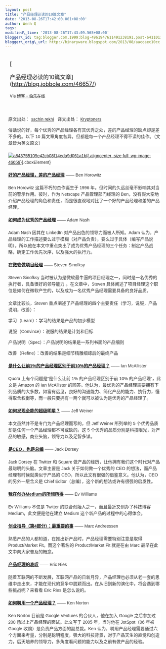 ```yaml
--- 
layout: post 
title: "产品经理必读的10篇文章" 
date: '2013-08-26T17:42:00.001+08:00' 
author: Wenh Q
tags:
modified\_time: '2013-08-26T17:43:09.565+08:00' 
blogger\_id: tag:blogger.com,1999:blog-4961947611491238191.post-6411011380666140324
blogger\_orig\_url: http://binaryware.blogspot.com/2013/08/aaccaec10cc.html
---
```

<div style="margin: 10px; padding: 5px;">

<div style="font-size: 18px;">

[

产品经理必读的10篇文章](http://blog.jobbole.com/46657/)

</div>

<div style="font-size: 13px;">

Via [博客 - 伯乐在线](http://blog.jobbole.com/)

</div>

</div>

<div style="font-size: 13px; padding: 15px 0 10px 10px;">

<span
style="background-color: white; color: #333333; font-family: Arial, sans-serif; font-size: 14px; line-height: 21px;">原文出处： </span>[sachin
rekhi](http://www.sachinrekhi.com/blog/2013/02/11/top-10-posts-on-product-management-from-the-industrys-best)<span
style="background-color: white; color: #333333; font-family: Arial, sans-serif; font-size: 14px; line-height: 21px;">   译文出处： </span>[Kryptoners](http://www.36kr.com/p/205596.html)



<div
style="background-color: white; border: 0px; color: #333333; font-family: Arial, sans-serif; font-size: 14px; line-height: 21px; margin-bottom: 20px; padding: 0px;">

俗话说的好，每个优秀的产品经理各有其优秀之处，差的产品经理的缺点却是差不多的。以下
10
篇文章角度各异，但都是每一个产品经理不得不读的佳作。（文章皆为英文原文）

</div>

<div
style="background-color: white; border: 0px; color: #333333; font-family: Arial, sans-serif; font-size: 14px; line-height: 21px; margin-bottom: 20px; padding: 0px;">

[![a843755109e42cb08f14eda9d061a1bf](http://cdn2.jobbole.com/2013/08/a843755109e42cb08f14eda9d061a1bf.jpg){.aligncenter
.size-full
.wp-image-46659}](http://cdn2.jobbole.com/2013/08/a843755109e42cb08f14eda9d061a1bf.jpg "产品经理必读的10篇文章"){.cboxElement}

</div>

<div
style="background-color: white; border: 0px; color: #333333; font-family: Arial, sans-serif; font-size: 14px; line-height: 21px; margin-bottom: 20px; padding: 0px;">

[**好的产品经理，差的产品经理**](http://www.stanford.edu/class/e140/e140a/handouts/ProductMgmt.txt) ——
Ben Horowitz

</div>

<div
style="background-color: white; border: 0px; color: #333333; font-family: Arial, sans-serif; font-size: 14px; line-height: 21px; margin-bottom: 20px; padding: 0px;">

Ben Horowitz 这篇不朽的杰作诞生于 1996
年，但时间的久远丝毫不影响其对当前的警示作用。彼时，作为 Netscape
产品管理部门经理的
Ben，没有假大空地介绍产品经理的角色和责任，而是很直观地对比了一个好的产品经理和差的产品经理。

</div>

<div
style="background-color: white; border: 0px; color: #333333; font-family: Arial, sans-serif; font-size: 14px; line-height: 21px; margin-bottom: 20px; padding: 0px;">

**[如何成为优秀的产品经理](http://blog.adamnash.com/2011/12/16/be-a-great-product-leader/)** ——
Adam Nash

</div>

<div
style="background-color: white; border: 0px; color: #333333; font-family: Arial, sans-serif; font-size: 14px; line-height: 21px; margin-bottom: 20px; padding: 0px;">

Adam Nash 因其在 LinkedIn 对产品出色的领导力而被人所知。Adam
认为，产品经理的工作描述要么过于模糊（对产品负责），要么过于具体（编写产品说明），所以他在本文中重点突出了成为优秀产品经理的三个任务：制定产品战略，确定工作优先次序，以及强大的执行力。

</div>

<div
style="background-color: white; border: 0px; color: #333333; font-family: Arial, sans-serif; font-size: 14px; line-height: 21px; margin-bottom: 20px; padding: 0px;">

**[在微软做项目经理](http://blogs.msdn.com/b/techtalk/archive/2005/12/16/504872.aspx)** ——
Steven Sinofksy

</div>

<div
style="background-color: white; border: 0px; color: #333333; font-family: Arial, sans-serif; font-size: 14px; line-height: 21px; margin-bottom: 20px; padding: 0px;">

Steven Sinofksy
当时被认为是微软最牛逼的项目经理之一，同时是一名优秀的执行者，具备很好的领导能力
。在文章中，Steven
具体阐述了项目经理这个职位是如何在微软产生的，以及成为一名优秀产品经理需要具备的良好品质。

</div>

<div
style="background-color: white; border: 0px; color: #333333; font-family: Arial, sans-serif; font-size: 14px; line-height: 21px; margin-bottom: 20px; padding: 0px;">

文章比较长，Steven
重点阐述了产品经理的四个主要责任（学习，说服，产品说明，改善）：

学习（Learn）：学习的结果是产品的初步模型

说服（Convince）：说服的结果是计划和目标

产品说明（Spec）：产品说明的结果是一系列书面的产品细则

改善（Refine）：改善的结果是细节精雕细琢后的最终产品

</div>

<div
style="background-color: white; border: 0px; color: #333333; font-family: Arial, sans-serif; font-size: 14px; line-height: 21px; margin-bottom: 20px; padding: 0px;">

**[是什么让前1%的产品经理区别于前10%的产品经理？](http://www.quora.com/Product-Management/What-distinguishes-the-top-1-of-product-managers-from-the-top-10/answer/Ian-McAllister?srid=3wR&st=ns)** ——
Ian McAllister

</div>

<div
style="background-color: white; border: 0px; color: #333333; font-family: Arial, sans-serif; font-size: 14px; line-height: 21px; margin-bottom: 20px; padding: 0px;">

Quora 上有个问题是“是什么让前 1% 的产品经理区别于前 10%
的产品经理”，此文是 Amazon 的 Ian McAllister
的回答。他认为，最优秀的产品经理需要拥有下列品质的大多数，如富有远见，良好的沟通能力、简化产品的能力、执行力，懂得取舍权衡等，而一般只要拥有一两个就可以被认为是优秀的产品经理了。

</div>

<div
style="background-color: white; border: 0px; color: #333333; font-family: Arial, sans-serif; font-size: 14px; line-height: 21px; margin-bottom: 20px; padding: 0px;">

**[如何发现全能的超级明星？](https://www.linkedin.com/today/post/article/20130121221644-22330283-how-to-spot-the-five-tool-superstar?trk=mp-reader-card)** ——
Jeff Weiner

</div>

<div
style="background-color: white; border: 0px; color: #333333; font-family: Arial, sans-serif; font-size: 14px; line-height: 21px; margin-bottom: 20px; padding: 0px;">

本文虽然并不是专门为产品经理而写的，但 Jeff Weiner 所列举的 5
个优秀品质却是任何一个产品经理都不可或缺的。这 5
个优秀的品质分别是科技眼光，对产品的敏感，商业头脑，领导力以及足智多谋。

</div>

<div
style="background-color: white; border: 0px; color: #333333; font-family: Arial, sans-serif; font-size: 14px; line-height: 21px; margin-bottom: 20px; padding: 0px;">

**[是CEO，也是总编](http://ecorner.stanford.edu/authorMaterialInfo.html?mid=2645)** ——
Jack Dorsey

</div>

<div
style="background-color: white; border: 0px; color: #333333; font-family: Arial, sans-serif; font-size: 14px; line-height: 21px; margin-bottom: 20px; padding: 0px;">

Jack Dorsey 在 Twitter 和 Square
做产品的经历，让他拥有我们这个时代对产品最聪明的头脑。文章主要是 Jack
关于如何做一个优秀的 CEO 的想法，而产品经理有时候就类似于产品的
CEO，所以此文有很强的借鉴意义。他认为，CEO 的另外一层含义是 Chief
Editor（总编），这个新的想法或许有很强的启发性。

</div>

<div
style="background-color: white; border: 0px; color: #333333; font-family: Arial, sans-serif; font-size: 14px; line-height: 21px; margin-bottom: 20px; padding: 0px;">

**[我在创办Medium的所想所得](https://medium.com/what-i-learned-building/4191574378)** ——
Ev Williams

</div>

<div
style="background-color: white; border: 0px; color: #333333; font-family: Arial, sans-serif; font-size: 14px; line-height: 21px; margin-bottom: 20px; padding: 0px;">

Ev Williams 不仅是 Twitter 的联合创始人之一，而且最近又创办了科技博客
Medium，此文便是他在建立 Medium 这个新产品的过程中的心得体会。

</div>

<div
style="background-color: white; border: 0px; color: #333333; font-family: Arial, sans-serif; font-size: 14px; line-height: 21px; margin-bottom: 20px; padding: 0px;">

**[创业指导（第4部分）：最重要的事](http://caps.fool.com/Blogs/the-pmarca-guide-to-startups/410455)** ——
Marc Andreessen

</div>

<div
style="background-color: white; border: 0px; color: #333333; font-family: Arial, sans-serif; font-size: 14px; line-height: 21px; margin-bottom: 20px; padding: 0px;">

熟悉产品的人都知道，在推出新产品时，产品经理需要特别注意是取得
Product/Market Fit。而这个著名的 Product/Market Fit 就是在由 Marc
最早在此文中向大家普及的概念。

</div>

<div
style="background-color: white; border: 0px; color: #333333; font-family: Arial, sans-serif; font-size: 14px; line-height: 21px; margin-bottom: 20px; padding: 0px;">

**[产品经理的哀叹](http://www.startuplessonslearned.com/2008/10/product-managers-lament.html)** ——
Eric Ries

</div>

<div
style="background-color: white; border: 0px; color: #333333; font-family: Arial, sans-serif; font-size: 14px; line-height: 21px; margin-bottom: 20px; padding: 0px;">

随着互联网的不断发展，互联网产品的日新月异，产品经理也必须从老一套的思维中走出来，才能在现代的竞争中脱颖而出。在从旧到新的演化中，将会遇到哪些挑战呢？来看看
Eric Ries 是怎么说的。

</div>

<div
style="background-color: white; border: 0px; color: #333333; font-family: Arial, sans-serif; font-size: 14px; line-height: 21px; margin-bottom: 20px; padding: 0px;">

**[如何聘用一个产品经理？](http://www.kennethnorton.com/essays/productmanager.html)** ——
Ken Norton

</div>

<div
style="background-color: white; border: 0px; color: #333333; font-family: Arial, sans-serif; font-size: 14px; line-height: 21px; margin-bottom: 20px; padding: 0px;">

Ken Norton 目前是 Google Ventures 的合伙人，他在加入 Google 之后参加过
200 场以上产品经理的面试。此文写于 2005 年，当时他在 JotSpot（06 年被
Google 收购）是负责产品方面的副总裁。Ken
认为，聘用产品经理需要通过六个方面来考量，分别是聪明程度，强大的科技背景，对于产品天生的直觉和创造力，后天培养的领导力，多角度看问题的能力以及之前有做产品的经验。

</div>

</div>

